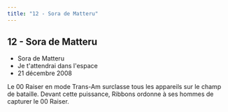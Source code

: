 ```yaml
---
title: "12 - Sora de Matteru"
---
```


12 - Sora de Matteru
--------------------

* Sora de Matteru
* Je t'attendrai dans l'espace
* 21 décembre 2008


Le 00 Raiser en mode Trans-Am surclasse tous les appareils sur le champ de bataille. Devant cette puissance, Ribbons ordonne à ses hommes de capturer le 00 Raiser.


